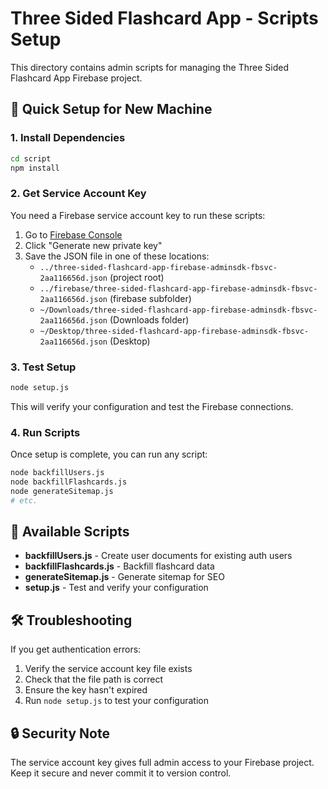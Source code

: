 # Three Sided Flashcard App - Scripts Setup

This directory contains admin scripts for managing the Three Sided Flashcard App Firebase project.

## 🚀 Quick Setup for New Machine

### 1. Install Dependencies
```bash
cd script
npm install
```

### 2. Get Service Account Key
You need a Firebase service account key to run these scripts:

1. Go to [Firebase Console](https://console.firebase.google.com/project/three-sided-flashcard-app/settings/serviceaccounts/adminsdk)
2. Click "Generate new private key"
3. Save the JSON file in one of these locations:
   - `../three-sided-flashcard-app-firebase-adminsdk-fbsvc-2aa116656d.json` (project root)
   - `../firebase/three-sided-flashcard-app-firebase-adminsdk-fbsvc-2aa116656d.json` (firebase subfolder)
   - `~/Downloads/three-sided-flashcard-app-firebase-adminsdk-fbsvc-2aa116656d.json` (Downloads folder)
   - `~/Desktop/three-sided-flashcard-app-firebase-adminsdk-fbsvc-2aa116656d.json` (Desktop)

### 3. Test Setup
```bash
node setup.js
```

This will verify your configuration and test the Firebase connections.

### 4. Run Scripts
Once setup is complete, you can run any script:

```bash
node backfillUsers.js
node backfillFlashcards.js
node generateSitemap.js
# etc.
```

## 🔧 Available Scripts

- **backfillUsers.js** - Create user documents for existing auth users
- **backfillFlashcards.js** - Backfill flashcard data
- **generateSitemap.js** - Generate sitemap for SEO
- **setup.js** - Test and verify your configuration

## 🛠️ Troubleshooting

If you get authentication errors:
1. Verify the service account key file exists
2. Check that the file path is correct
3. Ensure the key hasn't expired
4. Run `node setup.js` to test your configuration

## 🔒 Security Note

The service account key gives full admin access to your Firebase project. Keep it secure and never commit it to version control.
